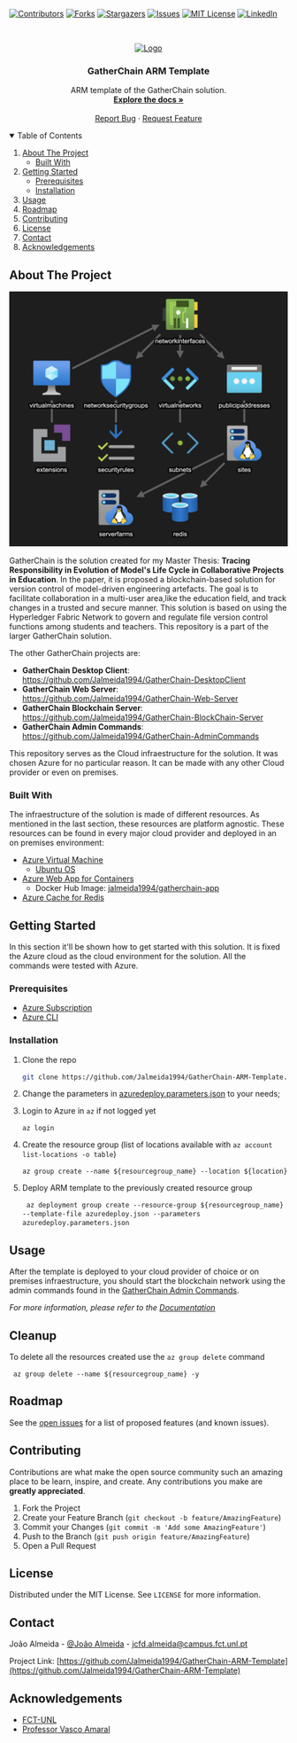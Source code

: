<!--
*** Thanks for checking out the Best-README-Template. If you have a suggestion
*** that would make this better, please fork the repo and create a pull request
*** or simply open an issue with the tag "enhancement".
*** Thanks again! Now go create something AMAZING! :D
-->



<!-- PROJECT SHIELDS -->
<!--
*** I'm using markdown "reference style" links for readability.
*** Reference links are enclosed in brackets [ ] instead of parentheses ( ).
*** See the bottom of this document for the declaration of the reference variables
*** for contributors-url, forks-url, etc. This is an optional, concise syntax you may use.
*** https://www.markdownguide.org/basic-syntax/#reference-style-links
-->
[![Contributors][contributors-shield]][contributors-url]
[![Forks][forks-shield]][forks-url]
[![Stargazers][stars-shield]][stars-url]
[![Issues][issues-shield]][issues-url]
[![MIT License][license-shield]][license-url]
[![LinkedIn][linkedin-shield]][linkedin-url]



<!-- PROJECT LOGO -->
<br />
<p align="center">
  <a href="https://github.com/Jalmeida1994/GatherChain-ARM-Template">
    <img src="images/logo.png" alt="Logo" width="80" height="80">
  </a>

  <h3 align="center">GatherChain ARM Template</h3>

  <p align="center">
    ARM template of the GatherChain solution.
    <br />
    <a href="https://github.com/Jalmeida1994/GatherChain-ARM-Template/README.md"><strong>Explore the docs »</strong></a>
    <br />
    <br />
    <a href="https://github.com/Jalmeida1994/GatherChain-ARM-Template/issues">Report Bug</a>
    ·
    <a href="https://github.com/Jalmeida1994/GatherChain-ARM-Template/issues">Request Feature</a>
  </p>
</p>



<!-- TABLE OF CONTENTS -->
<details open="open">
  <summary>Table of Contents</summary>
  <ol>
    <li>
      <a href="#about-the-project">About The Project</a>
      <ul>
        <li><a href="#built-with">Built With</a></li>
      </ul>
    </li>
    <li>
      <a href="#getting-started">Getting Started</a>
      <ul>
        <li><a href="#prerequisites">Prerequisites</a></li>
        <li><a href="#installation">Installation</a></li>
      </ul>
    </li>
    <li><a href="#usage">Usage</a></li>
    <li><a href="#roadmap">Roadmap</a></li>
    <li><a href="#contributing">Contributing</a></li>
    <li><a href="#license">License</a></li>
    <li><a href="#contact">Contact</a></li>
    <li><a href="#acknowledgements">Acknowledgements</a></li>
  </ol>
</details>



<!-- ABOUT THE PROJECT -->
## About The Project

[![Product Name Screen Shot][product-screenshot]](images/arm-template.png)

GatherChain is the solution created for my Master Thesis: __Tracing Responsibility in Evolution of Model's Life Cycle in Collaborative Projects in Education__.
In the paper, it is proposed a blockchain-based solution for version control of model-driven engineering artefacts.  The goal is to facilitate collaboration in a multi-user area,like the education field, and track changes in a trusted and secure manner. This solution is based on using the Hyperledger Fabric Network to govern and regulate file version control functions among students and teachers.
This repository is a part of the larger GatherChain solution.

The other GatherChain projects are:
* __GatherChain Desktop Client__: https://github.com/Jalmeida1994/GatherChain-DesktopClient
* __GatherChain Web Server__: https://github.com/Jalmeida1994/GatherChain-Web-Server
* __GatherChain Blockchain Server__: https://github.com/Jalmeida1994/GatherChain-BlockChain-Server
* __GatherChain Admin Commands__: https://github.com/Jalmeida1994/GatherChain-AdminCommands

This repository serves as the Cloud infraestructure for the solution. It was chosen Azure for no particular reason. It can be made with any other Cloud provider or even on premises.

### Built With

The infraestructure of the solution is made of different resources. As mentioned in the last section, these resources are platform agnostic. These resources can be found in every major cloud provider and deployed in an on premises environment:
* [Azure Virtual Machine](https://azure.microsoft.com/en-us/services/virtual-machines/)
  * [Ubuntu OS](https://ubuntu.com/azure)
* [Azure Web App for Containers](https://azure.microsoft.com/en-us/services/app-service/containers/)
  * Docker Hub Image: [jalmeida1994/gatherchain-app](https://hub.docker.com/repository/docker/jalmeida1994/gatherchain-app)
* [Azure Cache for Redis](https://azure.microsoft.com/en-us/services/cache/)


<!-- GETTING STARTED -->
## Getting Started

In this section it'll be shown how to get started with this solution. It is fixed the Azure cloud as the cloud environment for the solution. All the commands were tested with Azure.
### Prerequisites

* [Azure Subscription](https://docs.microsoft.com/en-us/azure/cost-management-billing/manage/create-subscription)
* [Azure CLI](https://docs.microsoft.com/en-us/cli/azure/install-azure-cli)

### Installation

1. Clone the repo
   ```sh
   git clone https://github.com/Jalmeida1994/GatherChain-ARM-Template.git
   ```
2. Change the parameters in [azuredeploy.parameters.json](https://github.com/Jalmeida1994/GatherChain-ARM-Template/blob/master/azuredeploy.parameters.json) to your needs;

4. Login to Azure in `az` if not logged yet
   ```
   az login
   ```
5. Create the resource group (list of locations available with `az account list-locations -o table`)
   ```
   az group create --name ${resourcegroup_name} --location ${location}
   ```
6. Deploy ARM template to the previously created resource group
   ```
    az deployment group create --resource-group ${resourcegroup_name} --template-file azuredeploy.json --parameters azuredeploy.parameters.json
   ```
   

<!-- USAGE EXAMPLES -->
## Usage

After the template is deployed to your cloud provider of choice or on premises infraestructure, you should start the blockchain network using the admin commands found in the [GatherChain Admin Commands](https://github.com/Jalmeida1994/GatherChain-AdminCommands).

_For more information, please refer to the [Documentation](https://github.com/Jalmeida1994/GatherChain-AdminCommands/blob/master/README.md)_


<!-- USAGE EXAMPLES -->
## Cleanup

To delete all the resources created use the `az group delete` command
   ```
    az group delete --name ${resourcegroup_name} -y
   ```


<!-- ROADMAP -->
## Roadmap

See the [open issues](https://github.com/Jalmeida1994/GatherChain-ARM-Template/issues) for a list of proposed features (and known issues).



<!-- CONTRIBUTING -->
## Contributing

Contributions are what make the open source community such an amazing place to be learn, inspire, and create. Any contributions you make are **greatly appreciated**.

1. Fork the Project
2. Create your Feature Branch (`git checkout -b feature/AmazingFeature`)
3. Commit your Changes (`git commit -m 'Add some AmazingFeature'`)
4. Push to the Branch (`git push origin feature/AmazingFeature`)
5. Open a Pull Request



<!-- LICENSE -->
## License

Distributed under the MIT License. See `LICENSE` for more information.



<!-- CONTACT -->
## Contact

João Almeida - [@João Almeida](https://www.linkedin.com/in/jo%C3%A3o-almeida-525476125/) - jcfd.almeida@campus.fct.unl.pt

Project Link: [https://github.com/Jalmeida1994/GatherChain-ARM-Template](https://github.com/Jalmeida1994/GatherChain-ARM-Template)



<!-- ACKNOWLEDGEMENTS -->
## Acknowledgements
* [FCT-UNL](https://www.fct.unl.pt/)
* [Professor Vasco Amaral](https://docentes.fct.unl.pt/vma/)


<!-- MARKDOWN LINKS & IMAGES -->
<!-- https://www.markdownguide.org/basic-syntax/#reference-style-links -->
[contributors-shield]: https://img.shields.io/github/contributors/Jalmeida1994/GatherChain-ARM-Template.svg?style=for-the-badge
[contributors-url]: https://github.com/Jalmeida1994/GatherChain-ARM-Template/graphs/contributors
[forks-shield]: https://img.shields.io/github/forks/Jalmeida1994/GatherChain-ARM-Template.svg?style=for-the-badge
[forks-url]: https://github.com/Jalmeida1994/GatherChain-ARM-Template/network/members
[stars-shield]: https://img.shields.io/github/stars/Jalmeida1994/GatherChain-ARM-Template.svg?style=for-the-badge
[stars-url]: https://github.com/Jalmeida1994/GatherChain-ARM-Template/stargazers
[issues-shield]: https://img.shields.io/github/issues/Jalmeida1994/GatherChain-ARM-Template.svg?style=for-the-badge
[issues-url]: https://github.com/Jalmeida1994/GatherChain-ARM-Template/issues
[license-shield]: https://img.shields.io/github/license/Jalmeida1994/GatherChain-ARM-Template.svg?style=for-the-badge
[license-url]: https://github.com/Jalmeida1994/GatherChain-ARM-Template/blob/master/LICENSE.txt
[linkedin-shield]: https://img.shields.io/badge/-LinkedIn-black.svg?style=for-the-badge&logo=linkedin&colorB=555
[linkedin-url]: https://www.linkedin.com/in/jo%C3%A3o-almeida-525476125/
[product-screenshot]: images/arm-template.png

